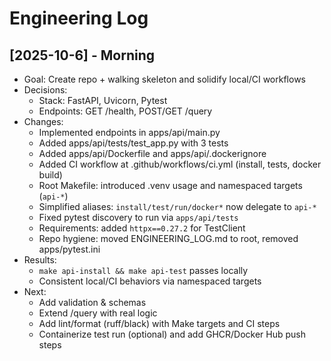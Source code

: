 # Engineering Log

## [2025-10-6] - Morning
- Goal: Create repo + walking skeleton and solidify local/CI workflows
- Decisions:
  - Stack: FastAPI, Uvicorn, Pytest
  - Endpoints: GET /health, POST/GET /query
- Changes:
  - Implemented endpoints in apps/api/main.py
  - Added apps/api/tests/test_app.py with 3 tests
  - Added apps/api/Dockerfile and apps/api/.dockerignore
  - Added CI workflow at .github/workflows/ci.yml (install, tests, docker build)
  - Root Makefile: introduced .venv usage and namespaced targets (`api-*`)
  - Simplified aliases: `install/test/run/docker*` now delegate to `api-*`
  - Fixed pytest discovery to run via `apps/api/tests`
  - Requirements: added `httpx==0.27.2` for TestClient
  - Repo hygiene: moved ENGINEERING_LOG.md to root, removed apps/pytest.ini
- Results:
  - `make api-install && make api-test` passes locally
  - Consistent local/CI behaviors via namespaced targets
- Next:
  - Add validation & schemas
  - Extend /query with real logic
  - Add lint/format (ruff/black) with Make targets and CI steps
  - Containerize test run (optional) and add GHCR/Docker Hub push steps

